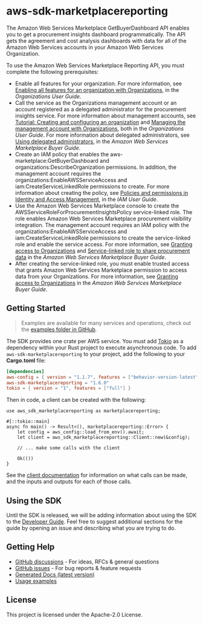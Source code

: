 # aws-sdk-marketplacereporting

The Amazon Web Services Marketplace GetBuyerDashboard API enables you to get a procurement insights dashboard programmatically. The API gets the agreement and cost analysis dashboards with data for all of the Amazon Web Services accounts in your Amazon Web Services Organization.

To use the Amazon Web Services Marketplace Reporting API, you must complete the following prerequisites:
  - Enable all features for your organization. For more information, see [Enabling all features for an organization with Organizations](https://docs.aws.amazon.com/organizations/latest/userguide/orgs_manage_org_support-all-features.html), in the _Organizations User Guide_.
  - Call the service as the Organizations management account or an account registered as a delegated administrator for the procurement insights service. For more information about management accounts, see [Tutorial: Creating and configuring an organization](https://docs.aws.amazon.com/organizations/latest/userguide/orgs_tutorials_basic.html) and [Managing the management account with Organizations](https://docs.aws.amazon.com/organizations/latest/userguide/orgs-manage_accounts_management.html), both in the _Organizations User Guide_. For more information about delegated administrators, see [Using delegated administrators](https://docs.aws.amazon.com/marketplace/latest/buyerguide/management-delegates.html), in the _Amazon Web Services Marketplace Buyer Guide_.
  - Create an IAM policy that enables the aws-marketplace:GetBuyerDashboard and organizations:DescribeOrganization permissions. In addition, the management account requires the organizations:EnableAWSServiceAccess and iam:CreateServiceLinkedRole permissions to create. For more information about creating the policy, see [Policies and permissions in Identity and Access Management](https://docs.aws.amazon.com/IAM/latest/UserGuide/access_policies.html), in the _IAM User Guide_.
  - Use the Amazon Web Services Marketplace console to create the AWSServiceRoleForProcurementInsightsPolicy service-linked role. The role enables Amazon Web Services Marketplace procurement visibility integration. The management account requires an IAM policy with the organizations:EnableAWSServiceAccess and iam:CreateServiceLinkedRole permissions to create the service-linked role and enable the service access. For more information, see [Granting access to Organizations](https://docs.aws.amazon.com/marketplace/latest/buyerguide/orgs-access-slr.html) and [Service-linked role to share procurement data](https://docs.aws.amazon.com/marketplace/latest/buyerguide/buyer-service-linked-role-procurement.html) in the _Amazon Web Services Marketplace Buyer Guide_.
  - After creating the service-linked role, you must enable trusted access that grants Amazon Web Services Marketplace permission to access data from your Organizations. For more information, see [Granting access to Organizations](https://docs.aws.amazon.com/marketplace/latest/buyerguide/orgs-access-slr.html) in the _Amazon Web Services Marketplace Buyer Guide_.

## Getting Started

> Examples are available for many services and operations, check out the
> [examples folder in GitHub](https://github.com/awslabs/aws-sdk-rust/tree/main/examples).

The SDK provides one crate per AWS service. You must add [Tokio](https://crates.io/crates/tokio)
as a dependency within your Rust project to execute asynchronous code. To add `aws-sdk-marketplacereporting` to
your project, add the following to your **Cargo.toml** file:

```toml
[dependencies]
aws-config = { version = "1.1.7", features = ["behavior-version-latest"] }
aws-sdk-marketplacereporting = "1.6.0"
tokio = { version = "1", features = ["full"] }
```

Then in code, a client can be created with the following:

```rust,no_run
use aws_sdk_marketplacereporting as marketplacereporting;

#[::tokio::main]
async fn main() -> Result<(), marketplacereporting::Error> {
    let config = aws_config::load_from_env().await;
    let client = aws_sdk_marketplacereporting::Client::new(&config);

    // ... make some calls with the client

    Ok(())
}
```

See the [client documentation](https://docs.rs/aws-sdk-marketplacereporting/latest/aws_sdk_marketplacereporting/client/struct.Client.html)
for information on what calls can be made, and the inputs and outputs for each of those calls.

## Using the SDK

Until the SDK is released, we will be adding information about using the SDK to the
[Developer Guide](https://docs.aws.amazon.com/sdk-for-rust/latest/dg/welcome.html). Feel free to suggest
additional sections for the guide by opening an issue and describing what you are trying to do.

## Getting Help

* [GitHub discussions](https://github.com/awslabs/aws-sdk-rust/discussions) - For ideas, RFCs & general questions
* [GitHub issues](https://github.com/awslabs/aws-sdk-rust/issues/new/choose) - For bug reports & feature requests
* [Generated Docs (latest version)](https://awslabs.github.io/aws-sdk-rust/)
* [Usage examples](https://github.com/awslabs/aws-sdk-rust/tree/main/examples)

## License

This project is licensed under the Apache-2.0 License.

